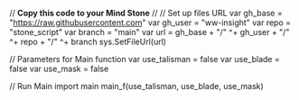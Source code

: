 // **Copy this code to your Mind Stone**
//
// Set up files URL 
var gh_base = "https://raw.githubusercontent.com"
var gh_user = "ww-insight"
var repo = "stone_script"
var branch = "main"
var url = gh_base + "/" 
^+ gh_user + "/" 
^+ repo + "/" 
^+ branch
sys.SetFileUrl(url)

// Parameters for Main function
var use_talisman = false
var use_blade = false
var use_mask = false

// Run Main
import main
main_f(use_talisman, use_blade, use_mask)